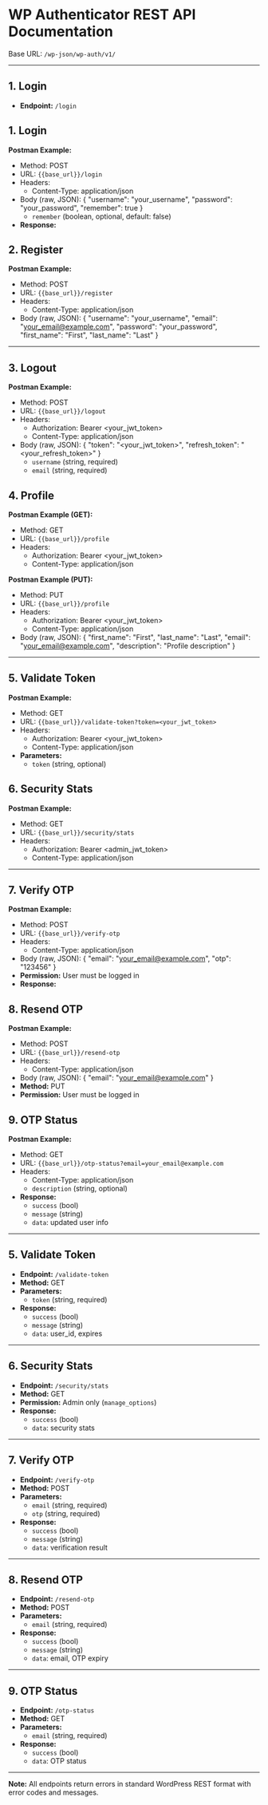 # WP Authenticator REST API Documentation

Base URL: `/wp-json/wp-auth/v1/`

---

## 1. Login
- **Endpoint:** `/login`
## 1. Login
**Postman Example:**
- Method: POST
- URL: `{{base_url}}/login`
- Headers:
  - Content-Type: application/json
- Body (raw, JSON):
  {
    "username": "your_username",
    "password": "your_password",
    "remember": true
  }
  - `remember` (boolean, optional, default: false)
- **Response:**
## 2. Register
**Postman Example:**
- Method: POST
- URL: `{{base_url}}/register`
- Headers:
  - Content-Type: application/json
- Body (raw, JSON):
  {
    "username": "your_username",
    "email": "your_email@example.com",
    "password": "your_password",
    "first_name": "First",
    "last_name": "Last"
  }
---

## 3. Logout
**Postman Example:**
- Method: POST
- URL: `{{base_url}}/logout`
- Headers:
  - Authorization: Bearer <your_jwt_token>
  - Content-Type: application/json
- Body (raw, JSON):
  {
    "token": "<your_jwt_token>",
    "refresh_token": "<your_refresh_token>"
  }
  - `username` (string, required)
  - `email` (string, required)
## 4. Profile
**Postman Example (GET):**
- Method: GET
- URL: `{{base_url}}/profile`
- Headers:
  - Authorization: Bearer <your_jwt_token>
  - Content-Type: application/json

**Postman Example (PUT):**
- Method: PUT
- URL: `{{base_url}}/profile`
- Headers:
  - Authorization: Bearer <your_jwt_token>
  - Content-Type: application/json
- Body (raw, JSON):
  {
    "first_name": "First",
    "last_name": "Last",
    "email": "your_email@example.com",
    "description": "Profile description"
  }
---

## 5. Validate Token
**Postman Example:**
- Method: GET
- URL: `{{base_url}}/validate-token?token=<your_jwt_token>`
- Headers:
  - Authorization: Bearer <your_jwt_token>
  - Content-Type: application/json
- **Parameters:**
  - `token` (string, optional)
## 6. Security Stats
**Postman Example:**
- Method: GET
- URL: `{{base_url}}/security/stats`
- Headers:
  - Authorization: Bearer <admin_jwt_token>
  - Content-Type: application/json

---
## 7. Verify OTP
**Postman Example:**
- Method: POST
- URL: `{{base_url}}/verify-otp`
- Headers:
  - Content-Type: application/json
- Body (raw, JSON):
  {
    "email": "your_email@example.com",
    "otp": "123456"
  }
- **Permission:** User must be logged in
- **Response:**
## 8. Resend OTP
**Postman Example:**
- Method: POST
- URL: `{{base_url}}/resend-otp`
- Headers:
  - Content-Type: application/json
- Body (raw, JSON):
  {
    "email": "your_email@example.com"
  }
- **Method:** PUT
- **Permission:** User must be logged in
## 9. OTP Status
**Postman Example:**
- Method: GET
- URL: `{{base_url}}/otp-status?email=your_email@example.com`
- Headers:
  - Content-Type: application/json
  - `description` (string, optional)
- **Response:**
  - `success` (bool)
  - `message` (string)
  - `data`: updated user info

---

## 5. Validate Token
- **Endpoint:** `/validate-token`
- **Method:** GET
- **Parameters:**
  - `token` (string, required)
- **Response:**
  - `success` (bool)
  - `message` (string)
  - `data`: user_id, expires

---

## 6. Security Stats
- **Endpoint:** `/security/stats`
- **Method:** GET
- **Permission:** Admin only (`manage_options`)
- **Response:**
  - `success` (bool)
  - `data`: security stats

---

## 7. Verify OTP
- **Endpoint:** `/verify-otp`
- **Method:** POST
- **Parameters:**
  - `email` (string, required)
  - `otp` (string, required)
- **Response:**
  - `success` (bool)
  - `message` (string)
  - `data`: verification result

---

## 8. Resend OTP
- **Endpoint:** `/resend-otp`
- **Method:** POST
- **Parameters:**
  - `email` (string, required)
- **Response:**
  - `success` (bool)
  - `message` (string)
  - `data`: email, OTP expiry

---

## 9. OTP Status
- **Endpoint:** `/otp-status`
- **Method:** GET
- **Parameters:**
  - `email` (string, required)
- **Response:**
  - `success` (bool)
  - `data`: OTP status

---

**Note:** All endpoints return errors in standard WordPress REST format with error codes and messages.
